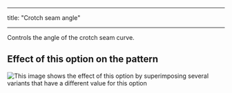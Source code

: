 - - -
title: "Crotch seam angle"
- - -

Controls the angle of the crotch seam curve.

## Effect of this option on the pattern

![This image shows the effect of this option by superimposing several variants that have a different value for this option](charlie_crotchseamcurveangle_sample.svg "Effect of this option on the pattern")
